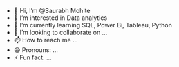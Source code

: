 - 👋 Hi, I’m @Saurabh Mohite
- 👀 I’m interested in Data analytics
- 🌱 I’m currently learning SQL, Power Bi, Tableau, Python
- 💞️ I’m looking to collaborate on ...
- 📫 How to reach me ...
- 😄 Pronouns: ...
- ⚡ Fun fact: ...

<!---
Saurabh4943/Saurabh4943 is a ✨ special ✨ repository because its `README.md` (this file) appears on your GitHub profile.
You can click the Preview link to take a look at your changes.
--->
